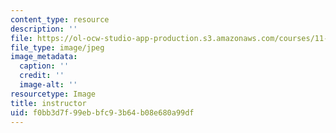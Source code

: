 ```yaml
---
content_type: resource
description: ''
file: https://ol-ocw-studio-app-production.s3.amazonaws.com/courses/11-127j-computer-games-and-simulations-for-education-and-exploration-spring-2015/f0bb3d7f99ebbfc93b64b08e680a99df_instructor.JPG
file_type: image/jpeg
image_metadata:
  caption: ''
  credit: ''
  image-alt: ''
resourcetype: Image
title: instructor
uid: f0bb3d7f-99eb-bfc9-3b64-b08e680a99df
---
```

